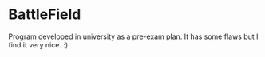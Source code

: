 # BattleField
Program developed in university as a pre-exam plan. It has some flaws but I find it very nice. :)
